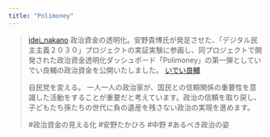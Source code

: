 ```yaml
---
title: "Polimoney"
---
```


> [idei_nakano](https://x.com/idei_nakano/status/1914154292942193053) 政治資金の透明化。安野貴博氏が発足させた、「デジタル民主主義２０３０」プロジェクトの実証実験に参画し、同プロジェクトで開発された政治資金透明化ダッシュボード「Polimoney」の第一弾としていでい良輔の政治資金を公開いたしました。
> [いでい良輔](https://ideiryosuke-nakano.com/activities/3665/)
>
>  自民党を変える。
>  一人一人の政治家が、国民との信頼関係の重要性を意識した活動をすることが重要だと考えています。政治の信頼を取り戻し、子どもたち孫たちの世代に負の遺産を残さない政治の実現を進めます。
>
>  #政治資金の見える化 #安野たかひろ #中野 #あるべき政治の姿



